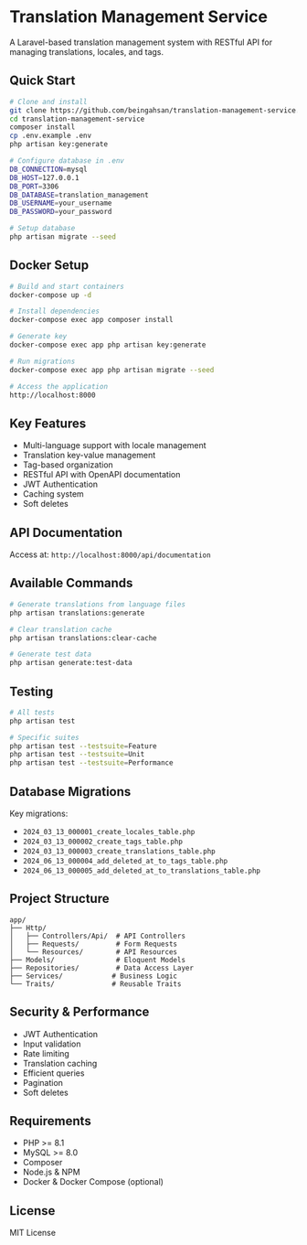 # Translation Management Service

A Laravel-based translation management system with RESTful API for managing translations, locales, and tags.

## Quick Start

```bash
# Clone and install
git clone https://github.com/beingahsan/translation-management-service.git
cd translation-management-service
composer install
cp .env.example .env
php artisan key:generate

# Configure database in .env
DB_CONNECTION=mysql
DB_HOST=127.0.0.1
DB_PORT=3306
DB_DATABASE=translation_management
DB_USERNAME=your_username
DB_PASSWORD=your_password

# Setup database
php artisan migrate --seed
```

## Docker Setup

```bash
# Build and start containers
docker-compose up -d

# Install dependencies
docker-compose exec app composer install

# Generate key
docker-compose exec app php artisan key:generate

# Run migrations
docker-compose exec app php artisan migrate --seed

# Access the application
http://localhost:8000
```

## Key Features

- Multi-language support with locale management
- Translation key-value management
- Tag-based organization
- RESTful API with OpenAPI documentation
- JWT Authentication
- Caching system
- Soft deletes

## API Documentation

Access at: `http://localhost:8000/api/documentation`

## Available Commands

```bash
# Generate translations from language files
php artisan translations:generate

# Clear translation cache
php artisan translations:clear-cache

# Generate test data
php artisan generate:test-data
```

## Testing

```bash
# All tests
php artisan test

# Specific suites
php artisan test --testsuite=Feature
php artisan test --testsuite=Unit
php artisan test --testsuite=Performance
```

## Database Migrations

Key migrations:
- `2024_03_13_000001_create_locales_table.php`
- `2024_03_13_000002_create_tags_table.php`
- `2024_03_13_000003_create_translations_table.php`
- `2024_06_13_000004_add_deleted_at_to_tags_table.php`
- `2024_06_13_000005_add_deleted_at_to_translations_table.php`

## Project Structure

```
app/
├── Http/
│   ├── Controllers/Api/  # API Controllers
│   ├── Requests/         # Form Requests
│   └── Resources/        # API Resources
├── Models/               # Eloquent Models
├── Repositories/         # Data Access Layer
├── Services/            # Business Logic
└── Traits/              # Reusable Traits
```

## Security & Performance

- JWT Authentication
- Input validation
- Rate limiting
- Translation caching
- Efficient queries
- Pagination
- Soft deletes

## Requirements

- PHP >= 8.1
- MySQL >= 8.0
- Composer
- Node.js & NPM
- Docker & Docker Compose (optional)

## License

MIT License
